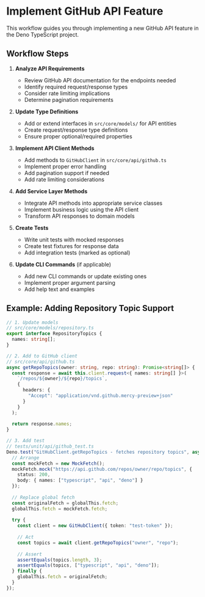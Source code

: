 # Implement GitHub API Feature

This workflow guides you through implementing a new GitHub API feature in the
Deno TypeScript project.

## Workflow Steps

1. **Analyze API Requirements**
   - Review GitHub API documentation for the endpoints needed
   - Identify required request/response types
   - Consider rate limiting implications
   - Determine pagination requirements

2. **Update Type Definitions**
   - Add or extend interfaces in `src/core/models/` for API entities
   - Create request/response type definitions
   - Ensure proper optional/required properties

3. **Implement API Client Methods**
   - Add methods to `GitHubClient` in `src/core/api/github.ts`
   - Implement proper error handling
   - Add pagination support if needed
   - Add rate limiting considerations

4. **Add Service Layer Methods**
   - Integrate API methods into appropriate service classes
   - Implement business logic using the API client
   - Transform API responses to domain models

5. **Create Tests**
   - Write unit tests with mocked responses
   - Create test fixtures for response data
   - Add integration tests (marked as optional)

6. **Update CLI Commands** (if applicable)
   - Add new CLI commands or update existing ones
   - Implement proper argument parsing
   - Add help text and examples

## Example: Adding Repository Topic Support

```typescript
// 1. Update models
// src/core/models/repository.ts
export interface RepositoryTopics {
  names: string[];
}

// 2. Add to GitHub client
// src/core/api/github.ts
async getRepoTopics(owner: string, repo: string): Promise<string[]> {
  const response = await this.client.request<{ names: string[] }>(
    `/repos/${owner}/${repo}/topics`,
    {
      headers: {
        "Accept": "application/vnd.github.mercy-preview+json"
      }
    }
  );
  
  return response.names;
}

// 3. Add test
// tests/unit/api/github_test.ts
Deno.test("GitHubClient.getRepoTopics - fetches repository topics", async () => {
  // Arrange
  const mockFetch = new MockFetch();
  mockFetch.mock("https://api.github.com/repos/owner/repo/topics", {
    status: 200,
    body: { names: ["typescript", "api", "deno"] }
  });
  
  // Replace global fetch
  const originalFetch = globalThis.fetch;
  globalThis.fetch = mockFetch.fetch;
  
  try {
    const client = new GitHubClient({ token: "test-token" });
    
    // Act
    const topics = await client.getRepoTopics("owner", "repo");
    
    // Assert
    assertEquals(topics.length, 3);
    assertEquals(topics, ["typescript", "api", "deno"]);
  } finally {
    globalThis.fetch = originalFetch;
  }
});
```

